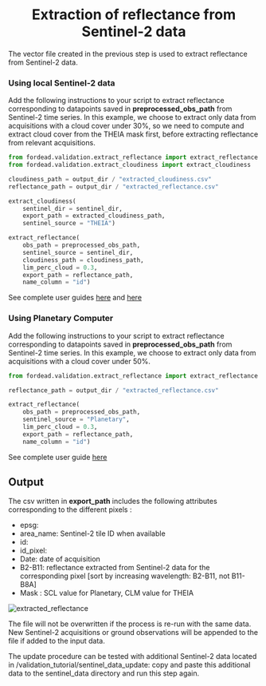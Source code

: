 # <div align="center"> Extraction of reflectance from Sentinel-2 data </div>

The vector file created in the previous step is used to extract reflectance from Sentinel-2 data.

### Using local Sentinel-2 data

Add the following instructions to your script to extract reflectance corresponding to datapoints saved in **preprocessed_obs_path** from Sentinel-2 time series.
In this example, we choose to extract only data from acquisitions with a cloud cover under 30%, so we need to compute and extract cloud cover from the THEIA mask first, before extracting reflectance from relevant acquisitions.

```python
from fordead.validation.extract_reflectance import extract_reflectance
from fordead.validation.extract_cloudiness import extract_cloudiness

cloudiness_path = output_dir / "extracted_cloudiness.csv"
reflectance_path = output_dir / "extracted_reflectance.csv"

extract_cloudiness(
	sentinel_dir = sentinel_dir, 
	export_path = extracted_cloudiness_path,
	sentinel_source = "THEIA")

extract_reflectance(
    obs_path = preprocessed_obs_path,
    sentinel_source = sentinel_dir, 
    cloudiness_path = cloudiness_path,
    lim_perc_cloud = 0.3,
    export_path = reflectance_path,
    name_column = "id")

```

See complete user guides [here](../../user_guides/english/validation_tools/03_extract_cloudiness.md) and [here](../../user_guides/english/validation_tools/04_extract_reflectance.md)

### Using Planetary Computer

Add the following instructions to your script to extract reflectance corresponding to datapoints saved in **preprocessed_obs_path** from Sentinel-2 time series.
In this example, we choose to extract only data from acquisitions with a cloud cover under 50%.


```python
from fordead.validation.extract_reflectance import extract_reflectance

reflectance_path = output_dir / "extracted_reflectance.csv"

extract_reflectance(
    obs_path = preprocessed_obs_path,
    sentinel_source = "Planetary", 
    lim_perc_cloud = 0.3,
    export_path = reflectance_path,
    name_column = "id")


```

See complete user guide [here](../../user_guides/english/validation_tools/04_extract_reflectance.md)
## Output

The csv written in **export_path** includes the following attributes corresponding to the different pixels : 
- epsg: 
- area_name: Sentinel-2 tile ID when available
- id: 
- id_pixel:
- Date: date of acquisition
- B2-B11: reflectance extracted from Sentinel-2 data for the corresponding pixel [sort by increasing wavelength: B2-B11, not B11-B8A]
- Mask : SCL value for Planetary, CLM value for THEIA 

![extracted_reflectance](Figures/extracted_reflectance.png "extracted_reflectance")

The file will not be overwritten if the process is re-run with the same data.
New Sentinel-2 acquisitions or ground observations will be appended to the file if added to the input data. 

The update procedure can be tested with additional Sentinel-2 data located in <MyWorkingDirectory>/validation_tutorial/sentinel_data_update:
copy and paste this additional data to the sentinel_data directory and run this step again.

